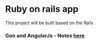 Ruby on rails app
============================

This project will be built based on the Rails . 

### Gon and AngularJs - Notes [here](session_notes/gon_and_angularjs.md)
